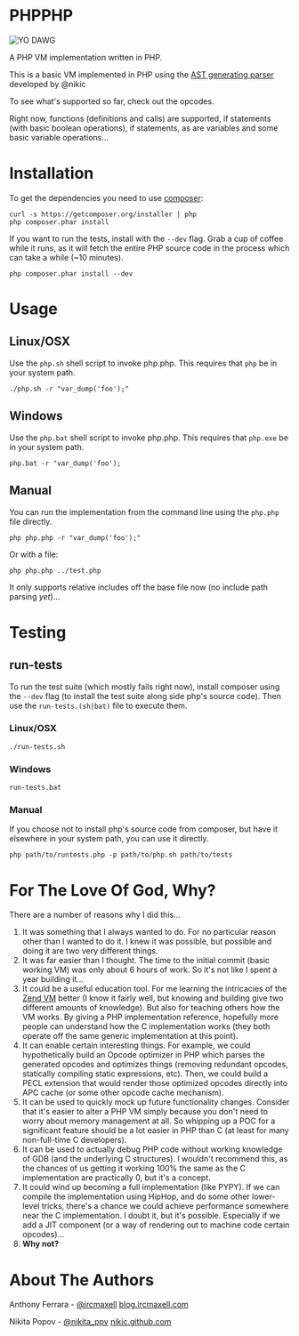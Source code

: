 PHPPHP
======

![YO DAWG](http://i.stack.imgur.com/JarJ0.jpg)

A PHP VM implementation written in PHP.

This is a basic VM implemented in PHP using the [AST generating parser](https://github.com/nikic/PHP-Parser) developed by @nikic

To see what's supported so far, check out the opcodes.

Right now, functions (definitions and calls) are supported, if statements (with basic boolean operations), if statements, as are variables and some basic variable operations...

Installation
============

To get the dependencies you need to use [composer](http://getcomposer.org):

    curl -s https://getcomposer.org/installer | php
    php composer.phar install

If you want to run the tests, install with the `--dev` flag. Grab a cup of coffee while it runs, as it will fetch the entire PHP source code in the process which can take a while (~10 minutes).

    php composer.phar install --dev

Usage
=====

## Linux/OSX
Use the `php.sh` shell script to invoke php.php. This requires that `php` be in your system path.

    ./php.sh -r "var_dump('foo');"

## Windows
Use the `php.bat` shell script to invoke php.php. This requires that `php.exe` be in your system path.

    php.bat -r "var_dump('foo');

## Manual
You can run the implementation from the command line using the `php.php` file directly.

    php php.php -r "var_dump('foo');"

Or with a file:

    php php.php ../test.php

It only supports relative includes off the base file now (no include path parsing *yet*)...

Testing
=======

## run-tests
To run the test suite (which mostly fails right now), install composer using the `--dev` flag (to install the test suite along side php's source code). Then use the `run-tests.(sh|bat)` file to execute them.

### Linux/OSX

    ./run-tests.sh

### Windows

    run-tests.bat

### Manual

If you choose not to install php's source code from composer, but have it elsewhere in your system path, you can use it directly.

    php path/to/runtests.php -p path/to/php.sh path/to/tests

For The Love Of God, Why?
=========================

There are a number of reasons why I did this...

1. It was something that I always wanted to do. For no particular reason other than I wanted to do it. I knew it was possible, but possible and doing it are two very different things.
2. It was far easier than I thought. The time to the initial commit (basic working VM) was only about 6 hours of work. So it's not like I spent a year building it...
3. It could be a useful education tool. For me learning the intricacies of the [Zend VM](http://lxr.php.net/xref/PHP_TRUNK/Zend/) better (I know it fairly well, but knowing and building give two different amounts of knowledge). But also for teaching others how the VM works. By giving a PHP implementation reference, hopefully more people can understand how the C implementation works (they both operate off the same generic implementation at this point).
4. It can enable certain interesting things. For example, we could hypothetically build an Opcode optimizer in PHP which parses the generated opcodes and optimizes things (removing redundant opcodes, statically compiling static expressions, etc). Then, we could build a PECL extension that would render those optimized opcodes directly into APC cache (or some other opcode cache mechanism).
5. It can be used to quickly mock up future functionality changes. Consider that it's easier to alter a PHP VM simply because you don't need to worry about memory management at all. So whipping up a POC for a significant feature should be a lot easier in PHP than C (at least for many non-full-time C developers).
6. It can be used to actually debug PHP code without working knowledge of GDB (and the underlying C structures). I wouldn't recommend this, as the chances of us getting it working 100% the same as the C implementation are practically 0, but it's a concept.
7. It could wind up becoming a full implementation (like PYPY). If we can compile the implementation using HipHop, and do some other lower-level tricks, there's a chance we could achieve performance somewhere near the C implementation. I doubt it, but it's possible. Especially if we add a JIT component (or a way of rendering out to machine code certain opcodes)...
8. **Why not?**

About The Authors
=================

Anthony Ferrara - [@ircmaxell](https://twitter.com/ircmaxell) [blog.ircmaxell.com](http://blog.ircmaxell.com)

Nikita Popov - [@nikita_ppv](https://twitter.com/nikita_ppv) [nikic.github.com](http://nikic.github.com/)

